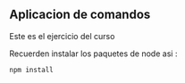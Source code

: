 


## Aplicacion de comandos

Este es el ejercicio del curso

Recuerden instalar los paquetes de node asi :

```
npm install
```